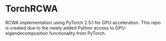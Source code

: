 # TorchRCWA
RCWA implementation using PyTorch 2.5.1 for GPU acceleration. This repo is created due to the newly added Python access to GPU-eigendecomposition functionality from PyTorch. 
